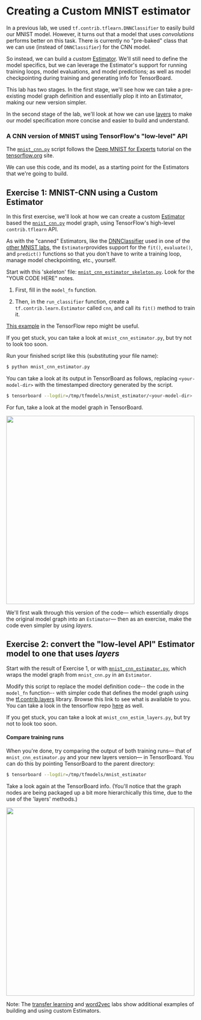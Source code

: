 
# Creating a Custom MNIST estimator

In a previous lab, we used `tf.contrib.tflearn.DNNClassifier` to easily build our MNIST model.
However, it turns out that a model that uses *convolutions* performs better on this task.  There is currently no "pre-baked" class that we can use (instead of `DNNClassifier`) for the CNN model.

So instead, we can build a *custom* [Estimator](https://www.tensorflow.org/versions/r0.11/api_docs/python/contrib.learn.html#Estimator).  We'll still need to define the model specifics, but we can leverage the Estimator's support for running training loops, model evaluations, and model predictions; as well as model checkpointing during training and generating info for TensorBoard.

This lab has two stages.  In the first stage, we'll see how we can take a pre-existing model graph definition and essentially plop it into an Estimator, making our new version simpler.

In the second stage of the lab, we'll look at how we can use [layers](https://www.tensorflow.org/versions/r0.11/api_docs/python/contrib.layers.html#layers-contrib) to make our model specification more concise and easier to build and understand.

### A CNN version of MNIST using TensorFlow's "low-level" API

The [`mnist_cnn.py`](mnist_cnn.py) script follows the [Deep MNIST for Experts](https://www.tensorflow.org/versions/r0.11/tutorials/mnist/pros/index.html#deep-mnist-for-experts) tutorial on the [tensorflow.org](http://tensorflow.org) site.

We can use this code, and its model, as a starting point for the Estimators that we're going to build.

## Exercise 1: MNIST-CNN using a Custom Estimator

In this first exercise, we'll look at how we can create a custom [Estimator](https://www.tensorflow.org/versions/r0.11/api_docs/python/contrib.learn.html#Estimator) based the [`mnist_cnn.py`](mnist_cnn.py) model graph, using TensorFlow's high-level `contrib.tflearn` API.

As with the "canned" Estimators, like the [DNNClassifier](https://www.tensorflow.org/versions/r0.11/api_docs/python/contrib.learn.html#DNNClassifier) used in one of the [other MNIST labs](../02_README_mnist_tflearn.md), the `Estimator`provides support for the `fit()`, `evaluate()`, and `predict()` functions so that you don't have to write a training loop, manage model checkpointing, etc., yourself.

Start with this 'skeleton' file: [`mnist_cnn_estimator_skeleton.py`](mnist_cnn_estimator_skeleton.py).
Look for the "YOUR CODE HERE" notes.

1. First, fill in the `model_fn` function.

2. Then, in the `run_classifier` function,  create a `tf.contrib.learn.Estimator` called `cnn`, and call its `fit()` method to train it.

[This example](https://github.com/tensorflow/tensorflow/blob/master/tensorflow/examples/tutorials/estimators/abalone.py) in the TensorFlow repo might be useful.

If you get stuck, you can take a look at `mnist_cnn_estimator.py`, but try not to look too soon.

Run your finished script like this (substituting your file name):

```sh
$ python mnist_cnn_estimator.py
```

You can take a look at its output in TensorBoard as follows, replacing `<your-model-dir>` with the timestamped directory generated by the script.

```sh
$ tensorboard --logdir=/tmp/tfmodels/mnist_estimator/<your-model-dir>
```

For fun, take a look at the model graph in TensorBoard.

<a href="https://storage.googleapis.com/oscon-tf-workshop-materials/images/mnist_cnn_estim_graph.png" target="_blank"><img src="https://storage.googleapis.com/oscon-tf-workshop-materials/images/mnist_cnn_estim_graph.png" width="500"/></a>

We'll first walk through this version of the code— which essentially drops the original model graph into an `Estimator`— then as an exercise, make the code even simpler by using *layers*.

## Exercise 2: convert the "low-level API" Estimator model to one that uses *layers*

Start with the result of Exercise 1, or with [`mnist_cnn_estimator.py`](mnist_cnn_estimator.py), which wraps the model
graph from `mnist_cnn.py` in an `Estimator`.

Modify this script to replace the model definition code-- the code in the `model_fn` function-- with simpler code that defines the model graph using the [tf.contrib.layers](https://www.tensorflow.org/versions/r0.11/api_docs/python/contrib.layers.html#layers-contrib) library.  Browse this link to see what is available to you. You can take a look in the tensorflow repo [here](https://github.com/tensorflow/tensorflow/blob/r0.11/tensorflow/contrib/layers/python/layers/layers.py) as well.

If you get stuck, you can take a look at `mnist_cnn_estim_layers.py`, but try not to look too soon.

#### Compare training runs

When you're done, try comparing the output of both training runs— that of `mnist_cnn_estimator.py` and your new layers version— in TensorBoard.  You can do this by pointing TensorBoard to the parent directory:

```sh
$ tensorboard --logdir=/tmp/tfmodels/mnist_estimator
```

Take a look again at the TensorBoard info.  (You'll notice that the graph nodes are being packaged up a bit more hierarchically this time, due to the use of the 'layers' methods.)

<a href="https://storage.googleapis.com/oscon-tf-workshop-materials/images/mnist_cnn_layers_graph.png" target="_blank"><img src="https://storage.googleapis.com/oscon-tf-workshop-materials/images/mnist_cnn_layers_graph.png" width="500"/></a>

Note: The [transfer learning](../../transfer_learning/README.md) and [word2vec](../../word2vec/README.md) labs show additional examples of building and using custom Estimators.
